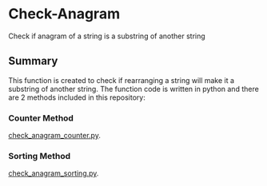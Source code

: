 # Check-Anagram
Check if anagram of a string is a substring of another string

## Summary
This function is created to check if rearranging a string will make it a substring of another string. The function code is written in python and there are 2 methods included in this repository:

### Counter Method
[check_anagram_counter.py](https://github.com/ljj-ml/Check-Anagram/blob/master/check_anagram.py).

### Sorting Method
[check_anagram_sorting.py](https://github.com/ljj-ml/Check-Anagram/blob/master/check_anagram_sorting.py).
